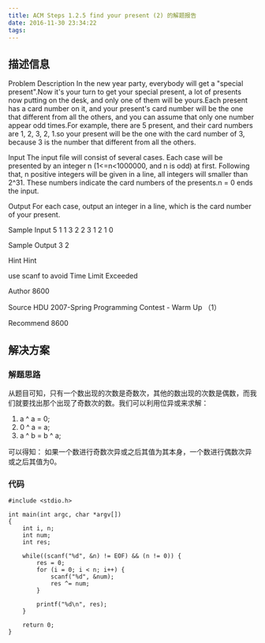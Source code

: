 ```yaml
---
title: ACM Steps 1.2.5 find your present (2) 的解题报告
date: 2016-11-30 23:34:22
tags:
---
```


## 描述信息
Problem Description
In the new year party, everybody will get a "special present".Now it's your turn to get your special present, a lot of presents now putting on the desk, and only one of them will be yours.Each present has a card number on it, and your present's card number will be the one that different from all the others, and you can assume that only one number appear odd times.For example, there are 5 present, and their card numbers are 1, 2, 3, 2, 1.so your present will be the one with the card number of 3, because 3 is the number that different from all the others.

Input
The input file will consist of several cases. 
Each case will be presented by an integer n (1<=n<1000000, and n is odd) at first. Following that, n positive integers will be given in a line, all integers will smaller than 2^31. These numbers indicate the card numbers of the presents.n = 0 ends the input.

Output
For each case, output an integer in a line, which is the card number of your present. 

Sample Input
5
1 1 3 2 2
3
1 2 1
0

Sample Output
3
2

Hint
Hint
 
use scanf to avoid Time Limit Exceeded

Author
8600

Source
HDU 2007-Spring Programming Contest - Warm Up （1）

Recommend
8600


## 解决方案

### 解题思路
从题目可知，只有一个数出现的次数是奇数次，其他的数出现的次数是偶数，而我们就要找出那个出现了奇数次的数。我们可以利用位异或来求解：
1. a ^ a = 0;
2. 0 ^ a = a;
3. a ^ b = b ^ a;

可以得知：
如果一个数进行奇数次异或之后其值为其本身，一个数进行偶数次异或之后其值为0。

### 代码
```
#include <stdio.h>

int main(int argc, char *argv[])
{
    int i, n;
    int num;
    int res;

    while((scanf("%d", &n) != EOF) && (n != 0)) {
        res = 0;
        for (i = 0; i < n; i++) {
            scanf("%d", &num);
            res ^= num;
        }

        printf("%d\n", res);
    }

    return 0;
}
```